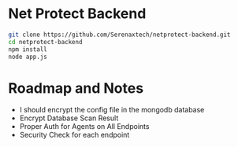 # Net Protect Backend

```bash
git clone https://github.com/Serenaxtech/netprotect-backend.git
cd netprotect-backend
npm install
node app.js
```

# Roadmap and Notes
- I should encrypt the config file in the mongodb database
- Encrypt Database Scan Result
- Proper Auth for Agents on All Endpoints
- Security Check for each endpoint
